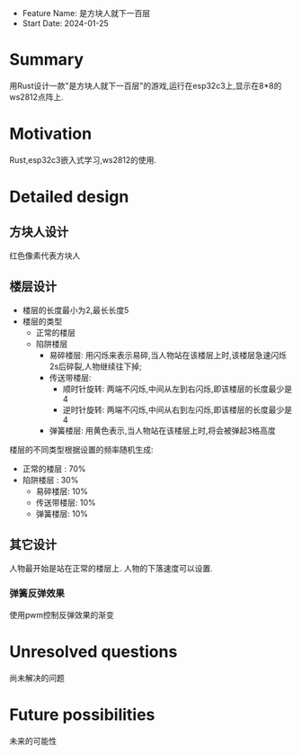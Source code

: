 - Feature Name: 是方块人就下一百层
- Start Date: 2024-01-25

# Summary

[summary]: #summary

用Rust设计一款"是方块人就下一百层"的游戏,运行在esp32c3上,显示在8*8的ws2812点阵上.

# Motivation

[motivation]: #motivation

Rust,esp32c3嵌入式学习,ws2812的使用.

# Detailed design

[detailed-design]: #detailed-design

## 方块人设计

红色像素代表方块人

## 楼层设计

- 楼层的长度最小为2,最长长度5
- 楼层的类型
  - 正常的楼层
  - 陷阱楼层
    - 易碎楼层: 用闪烁来表示易碎,当人物站在该楼层上时,该楼层急速闪烁2s后碎裂,人物继续往下掉;
    - 传送带楼层:
      - 顺时针旋转: 两端不闪烁,中间从左到右闪烁,即该楼层的长度最少是4
      - 逆时针旋转: 两端不闪烁,中间从右到左闪烁,即该楼层的长度最少是4
    - 弹簧楼层: 用黄色表示,当人物站在该楼层上时,将会被弹起3格高度

楼层的不同类型根据设置的频率随机生成:

- 正常的楼层 : 70%
- 陷阱楼层 : 30%
  - 易碎楼层: 10%
  - 传送带楼层: 10%
  - 弹簧楼层: 10%

## 其它设计

人物最开始是站在正常的楼层上.
人物的下落速度可以设置.

### 弹簧反弹效果

使用pwm控制反弹效果的渐变

# Unresolved questions

[unresolved-questions]: #unresolved-questions

尚未解决的问题


# Future possibilities

[future-possibilities]: #future-possibilities

未来的可能性
